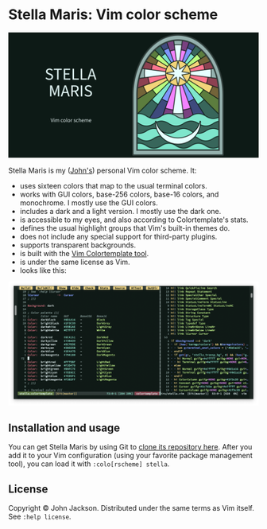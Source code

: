 # Stella Maris: Vim color scheme

![The Stella Maris Vim color scheme logo.](stella-logo.svg)

Stella Maris is my ([John's][0]) personal Vim color scheme. It:

- uses sixteen colors that map to the usual terminal colors.
- works with GUI colors, base-256 colors, base-16 colors, and monochrome. I
  mostly use the GUI colors.
- includes a dark and a light version. I mostly use the dark one.
- is accessible to my eyes, and also according to Colortemplate's stats.
- defines the usual highlight groups that Vim's built-in themes do.
- does not include any special support for third-party plugins.
- supports transparent backgrounds.
- is built with the [Vim Colortemplate tool][1].
- is under the same license as Vim.
- looks like this:

![A screenshot of a MacVim window using the Stella Maris color scheme.](screenshot.png)

## Installation and usage

You can get Stella Maris by using Git to [clone its repository here][2]. After
you add it to your Vim configuration (using your favorite package management
tool), you can load it with `:colo[rscheme] stella`.


## License

Copyright © John Jackson. Distributed under the same terms as Vim itself. See
`:help license`.

[0]: https://johnridesa.bike/
[1]: https://github.com/lifepillar/vim-colortemplate
[2]: https://git.sr.ht/~johnridesabike/vim-stella-maris
